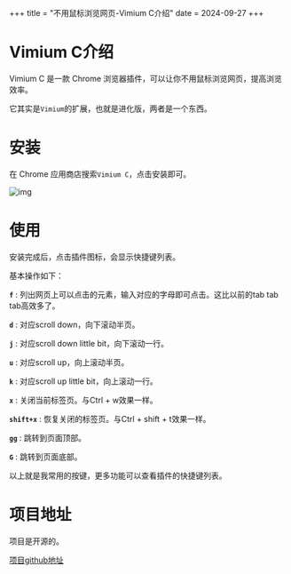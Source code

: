 +++
title = "不用鼠标浏览网页-Vimium C介绍"
date = 2024-09-27
+++

# Vimium C介绍
Vimium C 是一款 Chrome 浏览器插件，可以让你不用鼠标浏览网页，提高浏览效率。

它其实是`Vimium`的扩展，也就是进化版，两者是一个东西。

# 安装
在 Chrome 应用商店搜索`Vimium C`，点击安装即可。

![img](https://linxz-aliyun.oss-cn-shenzhen.aliyuncs.com/images/202409271608289.png)

# 使用
安装完成后，点击插件图标，会显示快捷键列表。

基本操作如下：

**`f`** : 列出网页上可以点击的元素，输入对应的字母即可点击。这比以前的tab tab tab高效多了。

**`d`** : 对应scroll down，向下滚动半页。

**`j`** : 对应scroll down little bit，向下滚动一行。

**`u`** : 对应scroll up，向上滚动半页。

**`k`** : 对应scroll up little bit，向上滚动一行。

**`x`** : 关闭当前标签页。与Ctrl + w效果一样。

**`shift+x`** : 恢复关闭的标签页。与Ctrl + shift + t效果一样。

**`gg`** : 跳转到页面顶部。

**`G`** : 跳转到页面底部。

以上就是我常用的按键，更多功能可以查看插件的快捷键列表。

# 项目地址
项目是开源的。

[项目github地址](https://github.com/gdh1995/vimium-c/blob/master/README-zh.md)


